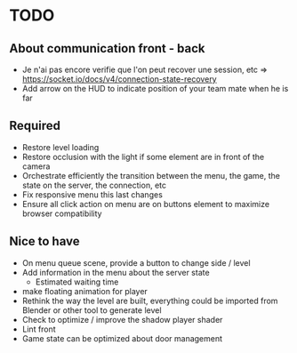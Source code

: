 # TODO

## About communication front - back

- Je n'ai pas encore verifie que l'on peut recover une session, etc => https://socket.io/docs/v4/connection-state-recovery
- Add arrow on the HUD to indicate position of your team mate when he is far

## Required

- Restore level loading
- Restore occlusion with the light if some element are in front of the camera
- Orchestrate efficiently the transition between the menu, the game, the state on the server, the connection, etc
- Fix responsive menu this last changes
- Ensure all click action on menu are on buttons element to maximize browser compatibility

## Nice to have

- On menu queue scene, provide a button to change side / level
- Add information in the menu about the server state
  - Estimated waiting time
- make floating animation for player
- Rethink the way the level are built, everything could be imported from Blender or other tool to generate level
- Check to optimize / improve the shadow player shader
- Lint front
- Game state can be optimized about door management
